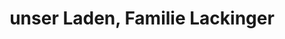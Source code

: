 ---
title: "unser Laden, Familie Lackinger"
url: /baden/unser-laden-familie-lackinger/
shop: Lebensmittel
---